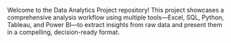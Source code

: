 Welcome to the Data Analytics Project repository! This project showcases a comprehensive analysis workflow using multiple tools—Excel, SQL, Python, Tableau, and Power BI—to extract insights from raw data and present them in a compelling, decision-ready format.
